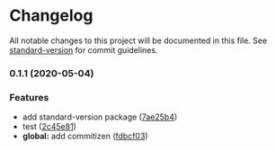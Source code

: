 # Changelog

All notable changes to this project will be documented in this file. See [standard-version](https://github.com/conventional-changelog/standard-version) for commit guidelines.

### 0.1.1 (2020-05-04)


### Features

* add standard-version package ([7ae25b4](https://github.com/Armen-Moon/react-ts-pwa/commit/7ae25b495fde02e553c47eff6061be3cf3b81b74))
* test ([2c45e81](https://github.com/Armen-Moon/react-ts-pwa/commit/2c45e81dcc9e0eec3c229106c0458ee009f09a10))
* **global:** add commitizen ([fdbcf03](https://github.com/Armen-Moon/react-ts-pwa/commit/fdbcf0319954ed5db4f0373e2653c5e395704441))
